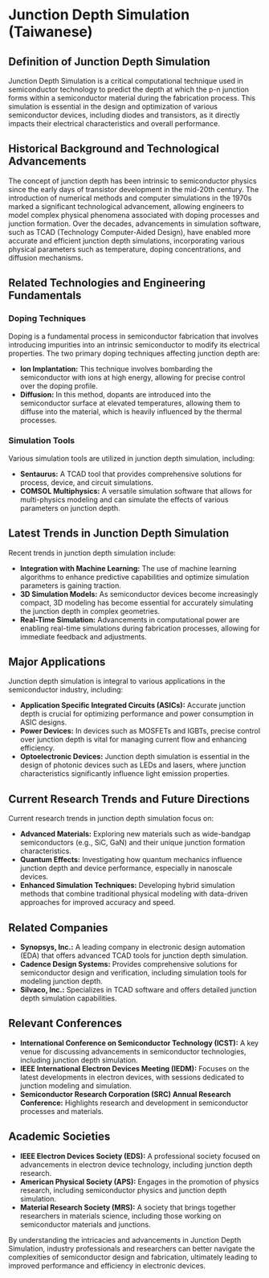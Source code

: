 # Junction Depth Simulation (Taiwanese)

## Definition of Junction Depth Simulation

Junction Depth Simulation is a critical computational technique used in semiconductor technology to predict the depth at which the p-n junction forms within a semiconductor material during the fabrication process. This simulation is essential in the design and optimization of various semiconductor devices, including diodes and transistors, as it directly impacts their electrical characteristics and overall performance.

## Historical Background and Technological Advancements

The concept of junction depth has been intrinsic to semiconductor physics since the early days of transistor development in the mid-20th century. The introduction of numerical methods and computer simulations in the 1970s marked a significant technological advancement, allowing engineers to model complex physical phenomena associated with doping processes and junction formation. Over the decades, advancements in simulation software, such as TCAD (Technology Computer-Aided Design), have enabled more accurate and efficient junction depth simulations, incorporating various physical parameters such as temperature, doping concentrations, and diffusion mechanisms.

## Related Technologies and Engineering Fundamentals

### Doping Techniques

Doping is a fundamental process in semiconductor fabrication that involves introducing impurities into an intrinsic semiconductor to modify its electrical properties. The two primary doping techniques affecting junction depth are:

- **Ion Implantation:** This technique involves bombarding the semiconductor with ions at high energy, allowing for precise control over the doping profile.
- **Diffusion:** In this method, dopants are introduced into the semiconductor surface at elevated temperatures, allowing them to diffuse into the material, which is heavily influenced by the thermal processes.

### Simulation Tools

Various simulation tools are utilized in junction depth simulation, including:

- **Sentaurus:** A TCAD tool that provides comprehensive solutions for process, device, and circuit simulations.
- **COMSOL Multiphysics:** A versatile simulation software that allows for multi-physics modeling and can simulate the effects of various parameters on junction depth.

## Latest Trends in Junction Depth Simulation

Recent trends in junction depth simulation include:

- **Integration with Machine Learning:** The use of machine learning algorithms to enhance predictive capabilities and optimize simulation parameters is gaining traction.
- **3D Simulation Models:** As semiconductor devices become increasingly compact, 3D modeling has become essential for accurately simulating the junction depth in complex geometries.
- **Real-Time Simulation:** Advancements in computational power are enabling real-time simulations during fabrication processes, allowing for immediate feedback and adjustments.

## Major Applications

Junction depth simulation is integral to various applications in the semiconductor industry, including:

- **Application Specific Integrated Circuits (ASICs):** Accurate junction depth is crucial for optimizing performance and power consumption in ASIC designs.
- **Power Devices:** In devices such as MOSFETs and IGBTs, precise control over junction depth is vital for managing current flow and enhancing efficiency.
- **Optoelectronic Devices:** Junction depth simulation is essential in the design of photonic devices such as LEDs and lasers, where junction characteristics significantly influence light emission properties.

## Current Research Trends and Future Directions

Current research trends in junction depth simulation focus on:

- **Advanced Materials:** Exploring new materials such as wide-bandgap semiconductors (e.g., SiC, GaN) and their unique junction formation characteristics.
- **Quantum Effects:** Investigating how quantum mechanics influence junction depth and device performance, especially in nanoscale devices.
- **Enhanced Simulation Techniques:** Developing hybrid simulation methods that combine traditional physical modeling with data-driven approaches for improved accuracy and speed.

## Related Companies

- **Synopsys, Inc.:** A leading company in electronic design automation (EDA) that offers advanced TCAD tools for junction depth simulation.
- **Cadence Design Systems:** Provides comprehensive solutions for semiconductor design and verification, including simulation tools for modeling junction depth.
- **Silvaco, Inc.:** Specializes in TCAD software and offers detailed junction depth simulation capabilities.

## Relevant Conferences

- **International Conference on Semiconductor Technology (ICST):** A key venue for discussing advancements in semiconductor technologies, including junction depth simulation.
- **IEEE International Electron Devices Meeting (IEDM):** Focuses on the latest developments in electron devices, with sessions dedicated to junction modeling and simulation.
- **Semiconductor Research Corporation (SRC) Annual Research Conference:** Highlights research and development in semiconductor processes and materials.

## Academic Societies

- **IEEE Electron Devices Society (EDS):** A professional society focused on advancements in electron device technology, including junction depth research.
- **American Physical Society (APS):** Engages in the promotion of physics research, including semiconductor physics and junction depth simulation.
- **Material Research Society (MRS):** A society that brings together researchers in materials science, including those working on semiconductor materials and junctions.

By understanding the intricacies and advancements in Junction Depth Simulation, industry professionals and researchers can better navigate the complexities of semiconductor design and fabrication, ultimately leading to improved performance and efficiency in electronic devices.